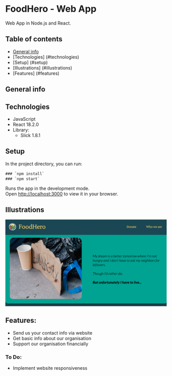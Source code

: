 # FoodHero - Web App

Web App in Node.js and React.

## Table of contents
* [General info](#general-info)
* [Technologies] (#technologies)
* [Setup] (#setup)
* [Illustrations] (#illustrations)
* [Features] (#features)

## General info

## Technologies
* JavaScript
* React 18.2.0
* Library:
    * Slick 1.8.1
## Setup
In the project directory, you can run:

```
### `npm install`
### `npm start`
```

Runs the app in the development mode.\
Open [http://localhost:3000](http://localhost:3000) to view it in your browser.

## Illustrations
![](public/readmeIllustration.png)

## Features:
* Send us your contact info via website
* Get basic info about our organisation
* Support our organisation financially


### To Do:
* Implement website responsiveness




